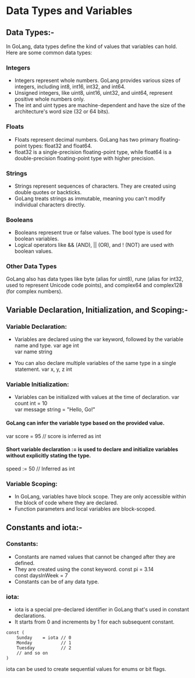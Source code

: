 
# Data Types and Variables

## Data Types:-
In GoLang, data types define the kind of values that variables can hold. Here are some common data types:

### Integers
- Integers represent whole numbers. GoLang provides various sizes of integers, including int8, int16, int32, and int64.
- Unsigned integers, like uint8, uint16, uint32, and uint64, represent positive whole numbers only.
- The int and uint types are machine-dependent and have the size of the architecture's word size (32 or 64 bits).

### Floats
- Floats represent decimal numbers. GoLang has two primary floating-point types: float32 and float64.
- float32 is a single-precision floating-point type, while float64 is a double-precision floating-point type with higher precision.

### Strings
- Strings represent sequences of characters. They are created using double quotes or backticks.
- GoLang treats strings as immutable, meaning you can't modify individual characters directly.

### Booleans
- Booleans represent true or false values. The bool type is used for boolean variables.
- Logical operators like && (AND), || (OR), and ! (NOT) are used with boolean values.

### Other Data Types
GoLang also has data types like byte (alias for uint8), rune (alias for int32, used to represent Unicode code points), and complex64 and complex128 (for complex numbers). 

## Variable Declaration, Initialization, and Scoping:-
### Variable Declaration:
- Variables are declared using the var keyword, followed by the variable name and type.
var age int </br>
var name string </br>

- You can also declare multiple variables of the same type in a single statement.
var x, y, z int </br>

### Variable Initialization:
- Variables can be initialized with values at the time of declaration.
var count int = 10 </br>
var message string = "Hello, Go!" </br>

#### GoLang can infer the variable type based on the provided value.
var score = 95 // score is inferred as int </br>

#### Short variable declaration := is used to declare and initialize variables without explicitly stating the type.
speed := 50 // Inferred as int </br>

### Variable Scoping:
- In GoLang, variables have block scope. They are only accessible within the block of code where they are declared.
- Function parameters and local variables are block-scoped.

## Constants and iota:-
### Constants:
- Constants are named values that cannot be changed after they are defined.
- They are created using the const keyword.
const pi = 3.14 </br>
const daysInWeek = 7 </br>
- Constants can be of any data type.

### iota:
- iota is a special pre-declared identifier in GoLang that's used in constant declarations.
- It starts from 0 and increments by 1 for each subsequent constant.
```
const (
    Sunday    = iota // 0
    Monday           // 1
    Tuesday          // 2
    // and so on
)
```
iota can be used to create sequential values for enums or bit flags.
